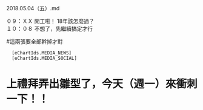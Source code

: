 2018.05.04（五）.md

０９：ＸＸ 開工啦！ 18年該怎麼過？  
１０：０８ 不想了，先繼續搞定才行  

#這兩張要全部幹掉才對
```
  [eChartIds.MEDIA_NEWS]
  [eChartIds.MEDIA_SOCIAL]
```

# 上禮拜弄出雛型了，今天（週一）來衝刺一下！！
